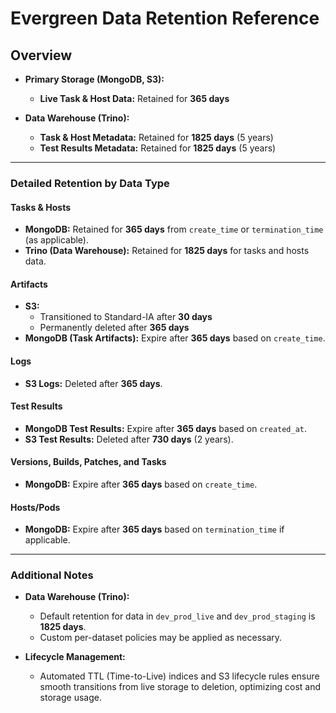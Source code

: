 # Evergreen Data Retention Reference

## Overview

- **Primary Storage (MongoDB, S3):**
  - **Live Task & Host Data:** Retained for **365 days**

- **Data Warehouse (Trino):**
  - **Task & Host Metadata:** Retained for **1825 days** (5 years)
  - **Test Results Metadata:** Retained for **1825 days** (5 years)

---

### Detailed Retention by Data Type

#### Tasks & Hosts

- **MongoDB:** Retained for **365 days** from `create_time` or `termination_time` (as applicable).
- **Trino (Data Warehouse):** Retained for **1825 days** for tasks and hosts data.

#### Artifacts

- **S3:**
  - Transitioned to Standard-IA after **30 days**
  - Permanently deleted after **365 days**
- **MongoDB (Task Artifacts):** Expire after **365 days** based on `create_time`.

#### Logs

- **S3 Logs:** Deleted after **365 days**.

#### Test Results

- **MongoDB Test Results:** Expire after **365 days** based on `created_at`.
- **S3 Test Results:** Deleted after **730 days** (2 years).

#### Versions, Builds, Patches, and Tasks

- **MongoDB:** Expire after **365 days** based on `create_time`.

#### Hosts/Pods

- **MongoDB:** Expire after **365 days** based on `termination_time` if applicable.

---

### Additional Notes

- **Data Warehouse (Trino):**
  - Default retention for data in `dev_prod_live` and `dev_prod_staging` is **1825 days**.
  - Custom per-dataset policies may be applied as necessary.

- **Lifecycle Management:**
  - Automated TTL (Time-to-Live) indices and S3 lifecycle rules ensure smooth transitions from live storage to deletion, optimizing cost and storage usage.
